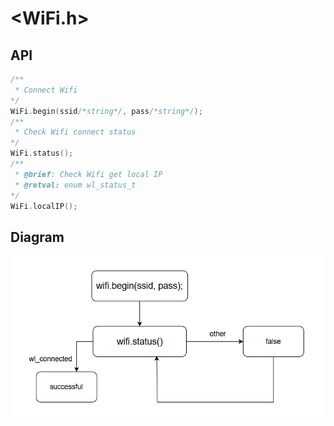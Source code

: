 # <WiFi.h>
## API
``` C
/**
 * Connect Wifi
*/
WiFi.begin(ssid/*string*/, pass/*string*/);
/**
 * Check Wifi connect status
*/
WiFi.status();
/**
 * @brief: Check Wifi get local IP 
 * @retval: enum wl_status_t
*/
WiFi.localIP();
```

## Diagram
![image](wifi_diagram.png)
